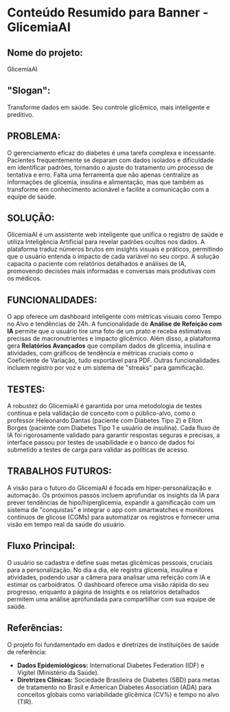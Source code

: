 
# Conteúdo Resumido para Banner - GlicemiaAI

## Nome do projeto:
GlicemiaAI

## "Slogan":
Transforme dados em saúde. Seu controle glicêmico, mais inteligente e preditivo.

## PROBLEMA:
O gerenciamento eficaz do diabetes é uma tarefa complexa e incessante. Pacientes frequentemente se deparam com dados isolados e dificuldade em identificar padrões, tornando o ajuste do tratamento um processo de tentativa e erro. Falta uma ferramenta que não apenas centralize as informações de glicemia, insulina e alimentação, mas que também as transforme em conhecimento acionável e facilite a comunicação com a equipe de saúde.

## SOLUÇÃO:
GlicemiaAI é um assistente web inteligente que unifica o registro de saúde e utiliza Inteligência Artificial para revelar padrões ocultos nos dados. A plataforma traduz números brutos em insights visuais e práticos, permitindo que o usuário entenda o impacto de cada variável no seu corpo. A solução capacita o paciente com relatórios detalhados e análises de IA, promovendo decisões mais informadas e conversas mais produtivas com os médicos.

## FUNCIONALIDADES:
O app oferece um dashboard inteligente com métricas visuais como Tempo no Alvo e tendências de 24h. A funcionalidade de **Análise de Refeição com IA** permite que o usuário tire uma foto de um prato e receba estimativas precisas de macronutrientes e impacto glicêmico. Além disso, a plataforma gera **Relatórios Avançados** que compilam dados de glicemia, insulina e atividades, com gráficos de tendência e métricas cruciais como o Coeficiente de Variação, tudo exportável para PDF. Outras funcionalidades incluem registro por voz e um sistema de "streaks" para gamificação.

## TESTES:
A robustez do GlicemiaAI é garantida por uma metodologia de testes contínua e pela validação de conceito com o público-alvo, como o professor Heleonardo Dantas (paciente com Diabetes Tipo 2) e Elton Borges (paciente com Diabetes Tipo 1 e usuário de insulina). Cada fluxo de IA foi rigorosamente validado para garantir respostas seguras e precisas, a interface passou por testes de usabilidade e o banco de dados foi submetido a testes de carga para validar as políticas de acesso.

## TRABALHOS FUTUROS:
A visão para o futuro do GlicemiaAI é focada em hiper-personalização e automação. Os próximos passos incluem aprofundar os insights da IA para prever tendências de hipo/hiperglicemia, expandir a gamificação com um sistema de "conquistas" e integrar o app com smartwatches e monitores contínuos de glicose (CGMs) para automatizar os registros e fornecer uma visão em tempo real da saúde do usuário.

## Fluxo Principal:
O usuário se cadastra e define suas metas glicêmicas pessoais, cruciais para a personalização. No dia a dia, ele registra glicemia, insulina e atividades, podendo usar a câmera para analisar uma refeição com IA e estimar os carboidratos. O dashboard oferece uma visão rápida do seu progresso, enquanto a página de Insights e os relatórios detalhados permitem uma análise aprofundada para compartilhar com sua equipe de saúde.

## Referências:
O projeto foi fundamentado em dados e diretrizes de instituições de saúde de referência:
*   **Dados Epidemiológicos:** International Diabetes Federation (IDF) e Vigitel (Ministério da Saúde).
*   **Diretrizes Clínicas:** Sociedade Brasileira de Diabetes (SBD) para metas de tratamento no Brasil e American Diabetes Association (ADA) para conceitos globais como variabilidade glicêmica (CV%) e tempo no alvo (TIR).
